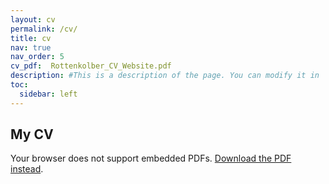 ```yaml
---
layout: cv
permalink: /cv/
title: cv
nav: true
nav_order: 5
cv_pdf:  Rottenkolber_CV_Website.pdf
description: #This is a description of the page. You can modify it in '_pages/cv.md'. You can also change or remove the top pdf download button.
toc:
  sidebar: left
---
```



## My CV

<object
  data="{{ '/assets/pdf/Rottenkolber_CV_Website.pdf' | relative_url}}"
  type="application/pdf"
  width="100%"
  height="800px">
  <p>Your browser does not support embedded PDFs.
     <a href="{{ '/assets/pdf/Rottenkolber_CV_Website.pdf' | relative_url}}">Download the PDF instead</a>.
  </p>
</object>

